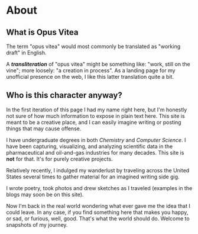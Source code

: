 # About

## What is Opus Vitea

The term "opus vitea" would most commonly be translated as "working draft" in English.  

A **_transliteration_** of "opus vitea" might be something like: "work, still on the vine"; more loosely: "a creation in process".  As a landing page for my unofficial presence on the web, I like this latter translation quite a bit.

## Who is this character anyway?

In the first iteration of this page I had my name right here, but I'm honestly not sure of how much information to expose in plain text here.  This site is meant to be a creative place, and I can easily imagine writing or posting things that may cause offense.

I have undergraduate degrees in both _Chemistry_ and _Computer Science_. I have been capturing, visualizing, and analyzing scientific data in the pharmaceutical and oil-and-gas industries for many decades. This site is **not** for that. It's for purely creative projects. 

Relatively recently, I indulged my wanderlust by traveling across the United States several times to gather material for an imagined writing side gig.

I wrote poetry, took photos and drew sketches as I traveled (examples in the blogs may soon be on this site).

Now I'm back in the real world wondering what ever gave me the idea that I could leave.  In any case, if you find something here that makes you happy, or sad, or furious, well, good.  That's what the world should do.  Welcome to snapshots of my journey.
